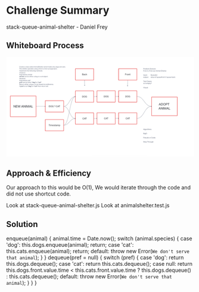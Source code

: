 <!-- # Challenge Summary
<!-- Description of the challenge -->
<!-- stack-queue-pseudo with Elain H 

Using a Linked List as the underlying data storage mechanism, implement both a Stack and a Queue


## Whiteboard Process
<!-- Embedded whiteboard image -->
<!-- ![]()

## Approach & Efficiency
<!-- What approach did you take? Why? What is the Big O space/time for this approach? -->


<!-- ## Solution
Show how to run your code, and examples of it in action -->

# Challenge Summary
<!-- Description of the challenge -->
stack-queue-animal-shelter - Daniel Frey

## Whiteboard Process
<!-- Embedded whiteboard image -->
![UML Code Ch 12](codech12%20UML.png)

## Approach & Efficiency
<!-- What approach did you take? Why? What is the Big O space/time for this approach? -->
Our approach to this would be O(1), We would iterate through the code and did not use shortcut code.

Look at stack-queue-animal-shelter.js
Look at animalshelter.test.js

## Solution
<!-- Show how to run your code, and examples of it in action -->
enqueue(animal) {
    animal.time = Date.now();
    switch (animal.species) {
    case 'dog':
      this.dogs.enqueue(animal);
      return;
    case 'cat':
      this.cats.enqueue(animal);
      return;
    default:
      throw new Error(`We don't serve that animal`);
    }
  }
  dequeue(pref = null) {
    switch (pref) {
    case 'dog':
      return this.dogs.dequeue();
    case 'cat':
      return this.cats.dequeue();
    case null:
      return this.dogs.front.value.time < this.cats.front.value.time
        ? this.dogs.dequeue()
        : this.cats.dequeue();
    default:
      throw new Error(`We don't serve that animal`);
    }
  }
}
